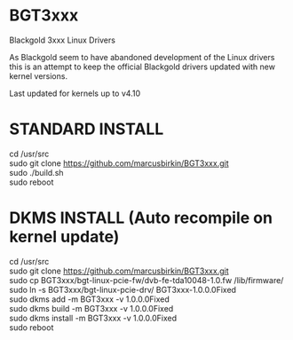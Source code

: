 BGT3xxx
=======

Blackgold 3xxx Linux Drivers

As Blackgold seem to have abandoned development of the Linux drivers this is an attempt to keep the official Blackgold drivers updated with new kernel versions.

Last updated for kernels up to v4.10

STANDARD INSTALL
================
cd /usr/src  
sudo git clone https://github.com/marcusbirkin/BGT3xxx.git  
sudo ./build.sh  
sudo reboot

DKMS INSTALL (Auto recompile on kernel update)
==============================================
cd /usr/src  
sudo git clone https://github.com/marcusbirkin/BGT3xxx.git  
sudo cp BGT3xxx/bgt-linux-pcie-fw/dvb-fe-tda10048-1.0.fw /lib/firmware/  
sudo ln -s  BGT3xxx/bgt-linux-pcie-drv/ BGT3xxx-1.0.0.0Fixed  
sudo dkms add -m BGT3xxx -v 1.0.0.0Fixed  
sudo dkms build -m BGT3xxx -v 1.0.0.0Fixed  
sudo dkms install -m BGT3xxx -v 1.0.0.0Fixed  
sudo reboot
